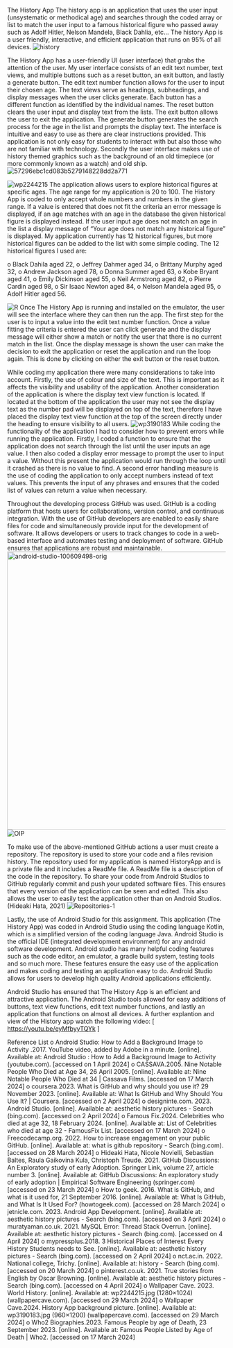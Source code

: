 The History App
The history app is an application that uses the user input (unsystematic or methodical age) and searches through the coded array or list to match the user input to a famous historical figure who passed away such as Adolf Hitler, Nelson Mandela, Black Dahlia, etc… The history App is a user friendly, interactive, and efficient application that runs on 95% of all devices. 
![history](https://github.com/Su12345667/HistoryApp/assets/163244104/4efac6f7-a52f-4776-92c0-c5ef02e65a7f)

The History App has a user-friendly UI (user interface) that grabs the attention of the user. My user interface consists of an edit text number, text views, and multiple buttons such as a reset button, an exit button, and lastly a generate button. The edit text number function allows for the user to input their chosen age. The text views serve as headings, subheadings, and display messages when the user clicks generate. Each button has a different function as identified by the individual names. The reset button clears the user input and display text from the lists. The exit button allows the user to exit the application. The generate button generates the search process for the age in the list and prompts the display text. The interface is intuitive and easy to use as there are clear instructions provided. This application is not only easy for students to interact with but also those who are not familiar with technology. Secondly the user interface makes use of history themed graphics such as the background of an old timepiece (or more commonly known as a watch) and old ship. 
![57296ebc1cd083b5279148228dd2a771](https://github.com/Su12345667/HistoryApp/assets/163244104/cd34b073-c0e7-45a5-9f00-a10ce657cac4)

 ![wp2244215](https://github.com/Su12345667/HistoryApp/assets/163244104/aa556216-c1b9-4a3a-8fdb-60b320449093)
The application allows users to explore historical figures at specific ages. The age range for my application is 20 to 100. The History App is coded to only accept whole numbers and numbers in the given range. If a value is entered that does not fit the criteria an error message is displayed, if an age matches with an age in the database the given historical figure is displayed instead. If the user input age does not match an age in the list a display message of “Your age does not match any historical figure” is displayed. My application currently has 12 historical figures, but more historical figures can be added to the list with some simple coding. The 12 historical figures I used are: 

o	Black Dahila aged 22,
o	Jeffrey Dahmer aged 34,
o	Brittany Murphy aged 32,
o	Andrew Jackson aged 78,
o	Donna Summer aged 63,
o	Kobe Bryant aged 41,
o	Emily Dickinson aged 55,
o	Neil Armstrong aged 82,
o	Pierre Cardin aged 98,
o	Sir Isaac Newton aged 84,
o	Nelson Mandela aged 95,
o	Adolf Hitler aged 56.

![R](https://github.com/Su12345667/HistoryApp/assets/163244104/f3641f7c-e024-41ef-a780-5b73d6f34a29)
Once The History App is running and installed on the emulator, the user will see the interface where they can then run the app. The first step for the user is to input a value into the edit text number function. Once a value fitting the criteria is entered the user can click generate and the display message will either show a match or notify the user that there is no current match in the list. Once the display message is shown the user can make the decision to exit the application or reset the application and run the loop again. This is done by clicking on either the exit button or the reset button. 

While coding my application there were many considerations to take into account. Firstly, the use of colour and size of the text. This is important as it affects the visibility and usability of the application. Another consideration of the application is where the display text view function is located. If located at the bottom of the application the user may not see the display text as the number pad will be displayed on top of the text, therefore I have placed the display text view function at the top of the screen directly under the heading to ensure visibility to all users. 
![wp3190183](https://github.com/Su12345667/HistoryApp/assets/163244104/81801f53-329c-4546-9aec-c4fe1fab919a)
While coding the functionality of the application I had to consider how to prevent errors while running the application. Firstly, I coded a function to ensure that the application does not search through the list until the user inputs an age value. I then also coded a display error message to prompt the user to input a value. Without this present the application would run through the loop until it crashed as there is no value to find. A second error handling measure is the use of coding the application to only accept numbers instead of text values. This prevents the input of any phrases and ensures that the coded list of values can return a value when necessary. 


Throughout the developing process GitHub was used. GitHub is a coding platform that hosts users for collaborations, version control, and continuous integration. With the use of GitHub developers are enabled to easily share files for code and simultaneously provide input for the development of software. It allows developers or users to track changes to code in a web-based interface and automates testing and deployment of software. GitHub ensures that applications are robust and maintainable.
<img width="641" alt="android-studio-100609498-orig" src="https://github.com/Su12345667/HistoryApp/assets/163244104/fd0bf357-aac7-46d6-940e-0753c68a690c">
![OIP](https://github.com/Su12345667/HistoryApp/assets/163244104/ed636046-036f-4fe5-aba2-220283ce7691)

To make use of the above-mentioned GitHub actions a user must create a repository. The repository is used to store your code and a files revision history. The repository used for my application is named HistoryApp and is a private file and it includes a ReadMe file. A ReadMe file is a description of the code in the repository. To share your code from Android Studios to GitHub regularly commit and push your updated software files. This ensures that every version of the application can be seen and edited. This also allows the user to easily test the application other than on Android Studios. (Hideaki Hata, 2021)
       ![Repositories-1](https://github.com/Su12345667/HistoryApp/assets/163244104/97109193-872d-4d3c-a876-6bd5fd4b24c8)

Lastly, the use of Android Studio for this assignment. This application (The History App) was coded in Android Studio using the coding language Kotlin, which is a simplified version of the coding language Java. Android Studio is the official IDE (integrated development environment) for any android software development. Android studio has many helpful coding features such as the code editor, an emulator, a gradle build system, testing tools and so much more. These features ensure the easy use of the application and makes coding and testing an application easy to do. Android Studio allows for users to develop high quality Android applications efficiently. 
 
Android Studio has ensured that The History App is an efficient and attractive application. The Android Studio tools allowed for easy additions of buttons, text view functions, edit text number functions, and lastly an application that functions on almost all devices. A further explantion and view of the History app watch the following video: 
 [ https://youtu.be/eyMfbyyTQYk ]





Reference List
o	Android Studio: How to Add a Background Image to Activity .2017. YouTube video, added by Adobe in a minute. [online]. Available at: Android Studio : How to Add a Background Image to Activity (youtube.com). [accessed on 1 April 2024]
o	CASSAVA.2005. Nine Notable People Who Died at Age 34, 26 April 2005. [online]. Available at: Nine Notable People Who Died at 34 | Cassava Films. [accessed on 17 March 2024]
o	coursera.2023. What is GitHub and why should you use it? 29 November 2023. [online]. Available at: What Is GitHub and Why Should You Use It? | Coursera. [accessed on 2 April 2024]
o	designinte.com. 2023. Android Studio. [online]. Available at: aesthetic history pictures - Search (bing.com). [accessed on 2 April 2024]
o	Famous Fix.2024. Celebrities who died at age 32, 18 February 2024. [online]. Available at: List of Celebrities who died at age 32 - FamousFix List. [accessed on 17 March 2024]
o	Freecodecamp.org. 2022. How to increase engagement on your public GitHub. [online]. Available at: what is github repository - Search (bing.com). [accessed on 28 March 2024]
o	Hideaki Hata, Nicole Novielli, Sebastian Baltes, Raula Gaikovina Kula, Christoph Treude. 2021. GitHub Discussions: An Exploratory study of early Adoption. Springer Link, volume 27, article number 3. [online]. Available at: GitHub Discussions: An exploratory study of early adoption | Empirical Software Engineering (springer.com) [accessed on 23 March 2024]
o	How to geek. 2016. What is GitHub, and what is it used for, 21 September 2016. [online]. Available at: What Is GitHub, and What Is It Used For? (howtogeek.com). [accessed on 28 March 2024]
o	jetnicle.com. 2023. Android App Development. [online]. Available at: aesthetic history pictures - Search (bing.com). [accessed on 3 April 2024]
o	muratyaman.co.uk. 2021. MySQL Error: Thread Stack Overrun. [online]. Available at: aesthetic history pictures - Search (bing.com). [accessed on 4 April 2024]
o	mypressplus.2018. 3 Historical Places of Interest Every History Students needs to See. [online]. Available at: aesthetic history pictures - Search (bing.com). [accessed on 2 April 2024]
o	nct.ac.in. 2022. National college, Trichy. [online]. Available at: history - Search (bing.com). [accessed on 20 March 2024]
o	pinterest.co.uk. 2021. True stories from English by Oscar Browning. [online]. Available at: aesthetic history pictures - Search (bing.com). [accessed on 4 April 2024]
o	Wallpaper Cave. 2023. World History. [online]. Available at: wp2244215.jpg (1280×1024) (wallpapercave.com). [accessed on 29 March 2024]
o	Wallpaper Cave.2024. History App background picture. [online]. Available at: wp3190183.jpg (960×1200) (wallpapercave.com). [accessed on 29 March 2024]
o	Who2 Biographies.2023. Famous People by age of Death, 23 September 2023. [online]. Available at: Famous People Listed by Age of Death | Who2. [accessed on 17 March 2024]
